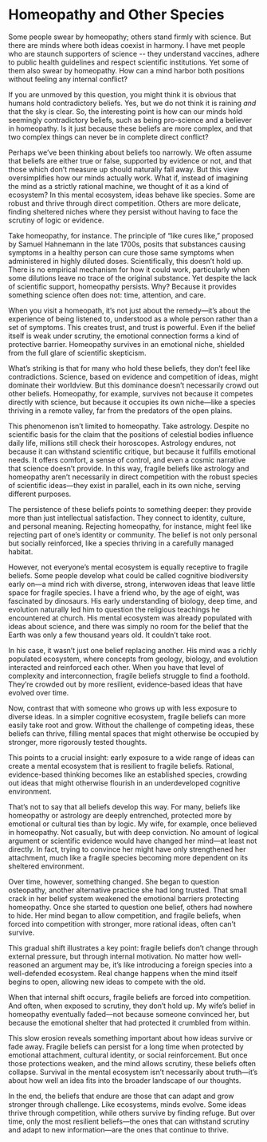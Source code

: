# Homeopathy and Other Species

Some people swear by homeopathy;
others stand firmly with science.
But there are minds where both ideas coexist in harmony. 
I have met people who are staunch supporters of science -- they understand vaccines, adhere to public health guidelines
and respect scientific institutions.
Yet some of them also swear by homeopathy.
How can a mind harbor both positions
without feeling any internal conflict?

If you are unmoved by this question, you might think it is obvious that humans hold contradictory beliefs. 
Yes, but we do not think it is raining _and_ that the sky is clear.
So, the interesting point is how can our minds hold seemingly contradictory beliefs, such as being pro-science and a believer in homeopathy.
Is it just because these beliefs are more complex, and that two complex things can never be in complete direct conflict?

Perhaps we’ve been thinking about beliefs too narrowly. We often assume that beliefs are either true or false, supported by evidence or not, and that those which don’t measure up should naturally fall away. But this view oversimplifies how our minds actually work. What if, instead of imagining the mind as a strictly rational machine, we thought of it as a kind of ecosystem? In this mental ecosystem, ideas behave like species. Some are robust and thrive through direct competition. Others are more delicate, finding sheltered niches where they persist without having to face the scrutiny of logic or evidence.

Take homeopathy, for instance. The principle of “like cures like,” proposed by Samuel Hahnemann in the late 1700s, posits that substances causing symptoms in a healthy person can cure those same symptoms when administered in highly diluted doses. Scientifically, this doesn’t hold up. There is no empirical mechanism for how it could work, particularly when some dilutions leave no trace of the original substance. Yet despite the lack of scientific support, homeopathy persists. Why? Because it provides something science often does not: time, attention, and care.

When you visit a homeopath, it’s not just about the remedy—it’s about the experience of being listened to, understood as a whole person rather than a set of symptoms. This creates trust, and trust is powerful. Even if the belief itself is weak under scrutiny, the emotional connection forms a kind of protective barrier. Homeopathy survives in an emotional niche, shielded from the full glare of scientific skepticism.

What’s striking is that for many who hold these beliefs, they don’t feel like contradictions. Science, based on evidence and competition of ideas, might dominate their worldview. But this dominance doesn’t necessarily crowd out other beliefs. Homeopathy, for example, survives not because it competes directly with science, but because it occupies its own niche—like a species thriving in a remote valley, far from the predators of the open plains.

This phenomenon isn’t limited to homeopathy. Take astrology. Despite no scientific basis for the claim that the positions of celestial bodies influence daily life, millions still check their horoscopes. Astrology endures, not because it can withstand scientific critique, but because it fulfills emotional needs. It offers comfort, a sense of control, and even a cosmic narrative that science doesn’t provide. In this way, fragile beliefs like astrology and homeopathy aren’t necessarily in direct competition with the robust species of scientific ideas—they exist in parallel, each in its own niche, serving different purposes.

The persistence of these beliefs points to something deeper: they provide more than just intellectual satisfaction. They connect to identity, culture, and personal meaning. Rejecting homeopathy, for instance, might feel like rejecting part of one’s identity or community. The belief is not only personal but socially reinforced, like a species thriving in a carefully managed habitat.

However, not everyone’s mental ecosystem is equally receptive to fragile beliefs. Some people develop what could be called cognitive biodiversity early on—a mind rich with diverse, strong, interwoven ideas that leave little space for fragile species. I have a friend who, by the age of eight, was fascinated by dinosaurs. His early understanding of biology, deep time, and evolution naturally led him to question the religious teachings he encountered at church. His mental ecosystem was already populated with ideas about science, and there was simply no room for the belief that the Earth was only a few thousand years old. It couldn’t take root.

In his case, it wasn’t just one belief replacing another. His mind was a richly populated ecosystem, where concepts from geology, biology, and evolution interacted and reinforced each other. When you have that level of complexity and interconnection, fragile beliefs struggle to find a foothold. They’re crowded out by more resilient, evidence-based ideas that have evolved over time.

Now, contrast that with someone who grows up with less exposure to diverse ideas. In a simpler cognitive ecosystem, fragile beliefs can more easily take root and grow. Without the challenge of competing ideas, these beliefs can thrive, filling mental spaces that might otherwise be occupied by stronger, more rigorously tested thoughts.

This points to a crucial insight: early exposure to a wide range of ideas can create a mental ecosystem that is resilient to fragile beliefs. Rational, evidence-based thinking becomes like an established species, crowding out ideas that might otherwise flourish in an underdeveloped cognitive environment.

That’s not to say that all beliefs develop this way. For many, beliefs like homeopathy or astrology are deeply entrenched, protected more by emotional or cultural ties than by logic. My wife, for example, once believed in homeopathy. Not casually, but with deep conviction. No amount of logical argument or scientific evidence would have changed her mind—at least not directly. In fact, trying to convince her might have only strengthened her attachment, much like a fragile species becoming more dependent on its sheltered environment.

Over time, however, something changed. She began to question osteopathy, another alternative practice she had long trusted. That small crack in her belief system weakened the emotional barriers protecting homeopathy. Once she started to question one belief, others had nowhere to hide. Her mind began to allow competition, and fragile beliefs, when forced into competition with stronger, more rational ideas, often can’t survive.

This gradual shift illustrates a key point: fragile beliefs don’t change through external pressure, but through internal motivation. No matter how well-reasoned an argument may be, it’s like introducing a foreign species into a well-defended ecosystem. Real change happens when the mind itself begins to open, allowing new ideas to compete with the old.

When that internal shift occurs, fragile beliefs are forced into competition. And often, when exposed to scrutiny, they don’t hold up. My wife’s belief in homeopathy eventually faded—not because someone convinced her, but because the emotional shelter that had protected it crumbled from within.

This slow erosion reveals something important about how ideas survive or fade away. Fragile beliefs can persist for a long time when protected by emotional attachment, cultural identity, or social reinforcement. But once those protections weaken, and the mind allows scrutiny, these beliefs often collapse. Survival in the mental ecosystem isn’t necessarily about truth—it’s about how well an idea fits into the broader landscape of our thoughts.

In the end, the beliefs that endure are those that can adapt and grow stronger through challenge. Like ecosystems, minds evolve. Some ideas thrive through competition, while others survive by finding refuge. But over time, only the most resilient beliefs—the ones that can withstand scrutiny and adapt to new information—are the ones that continue to thrive.
